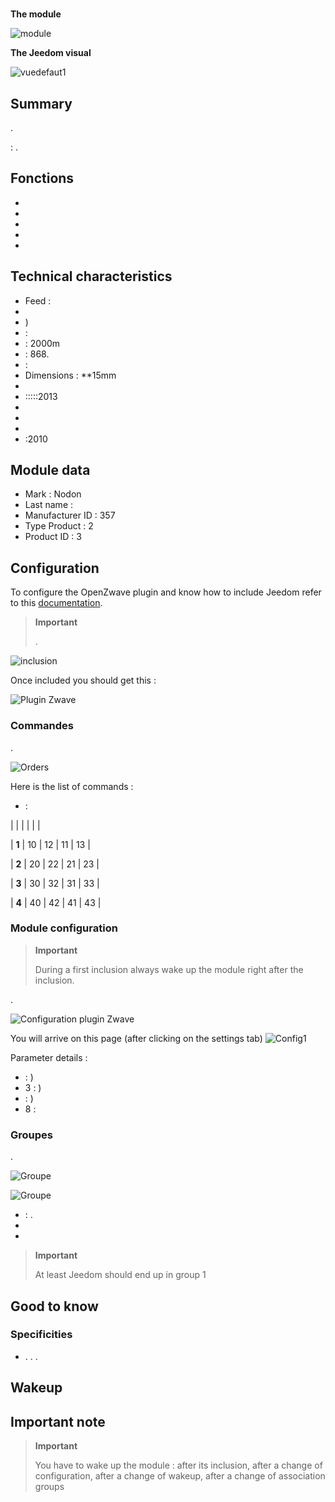 # 

**The module**

![module](images/nodon.wallswitch/module.jpg)

**The Jeedom visual**

![vuedefaut1](images/nodon.wallswitch/vuedefaut1.jpg)

## Summary

.

: .

## Fonctions

-   
-   
-   
-   
-   

## Technical characteristics

-   Feed : 
-   
-   )
-    : 
-    : 2000m
-    : 868.
-    : 
-   Dimensions : **15mm
-   
-   :::::2013
-   
-   
-   
-   :2010

## Module data

-   Mark : Nodon
-   Last name : 
-   Manufacturer ID : 357
-   Type Product : 2
-   Product ID : 3

## Configuration

To configure the OpenZwave plugin and know how to include Jeedom refer to this [documentation](https://doc.jeedom.com/en_US/plugins/automation%20protocol/openzwave/).

> **Important**
>
> .

![inclusion](images/nodon.wallswitch/inclusion.jpg)

Once included you should get this :

![Plugin Zwave](images/nodon.wallswitch/information.jpg)

### Commandes

.

![Orders](images/nodon.wallswitch/commandes.jpg)

Here is the list of commands :

-    : 


|         |           |      |     |    |

| **1**          | 10             | 12             | 11             | 13             |

| **2**          | 20             | 22             | 21             | 23             |

| **3**          | 30             | 32             | 31             | 33             |

| **4**          | 40             | 42             | 41             | 43             |


### Module configuration

> **Important**
>
> During a first inclusion always wake up the module right after the inclusion.

.

![Configuration plugin Zwave](images/plugin/bouton_configuration.jpg)

You will arrive on this page (after clicking on the settings tab)
![Config1](images/nodon.wallswitch/config1.jpg)

Parameter details :

-    : )
-   3 : )
-    : )
-   8 : 

### Groupes

.

![Groupe](images/nodon.wallswitch/groupe.jpg)

![Groupe](images/nodon.wallswitch/groupe2.jpg)

-    : .
-   
-   

> **Important**
>
> At least Jeedom should end up in group 1

## Good to know

### Specificities

-   . . .

## Wakeup



## Important note

> **Important**
>
> You have to wake up the module : after its inclusion, after a change of configuration, after a change of wakeup, after a change of association groups
